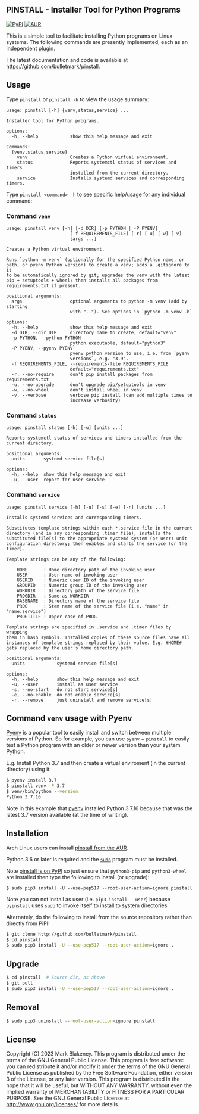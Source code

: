 ## PINSTALL - Installer Tool for Python Programs
[![PyPi](https://img.shields.io/pypi/v/pinstall)](https://pypi.org/project/pinstall/)
[![AUR](https://img.shields.io/aur/version/pinstall)](https://aur.archlinux.org/packages/pinstall/)

This is a simple tool to facilitate installing Python programs on Linux
systems. The following commands are presently implemented, each as an
independent [plugin](pinstall/commands).

The latest documentation and code is available at
https://github.com/bulletmark/pinstall.

## Usage

Type `pinstall` or `pinstall -h` to view the usage summary:

```
usage: pinstall [-h] {venv,status,service} ...

Installer tool for Python programs.

options:
  -h, --help            show this help message and exit

Commands:
  {venv,status,service}
    venv                Creates a Python virtual environment.
    status              Reports systemctl status of services and timers
                        installed from the current directory.
    service             Installs systemd services and corresponding timers.
```

Type `pinstall <command> -h` to see specific help/usage for any
individual command:

### Command `venv`

```
usage: pinstall venv [-h] [-d DIR] [-p PYTHON | -P PYENV]
                        [-f REQUIREMENTS_FILE] [-r] [-u] [-w] [-v]
                        [args ...]

Creates a Python virtual environment.

Runs `python -m venv` (optionally for the specified Python name, or
path, or pyenv Python version) to create a venv; adds a .gitignore to it
to be automatically ignored by git; upgrades the venv with the latest
pip + setuptools + wheel; then installs all packages from
requirements.txt if present.

positional arguments:
  args                  optional arguments to python -m venv (add by starting
                        with "--"). See options in `python -m venv -h`

options:
  -h, --help            show this help message and exit
  -d DIR, --dir DIR     directory name to create, default="venv"
  -p PYTHON, --python PYTHON
                        python executable, default="python3"
  -P PYENV, --pyenv PYENV
                        pyenv python version to use, i.e. from `pyenv
                        versions`, e.g. "3.9".
  -f REQUIREMENTS_FILE, --requirements-file REQUIREMENTS_FILE
                        default="requirements.txt"
  -r, --no-require      don't pip install packages from requirements.txt
  -u, --no-upgrade      don't upgrade pip/setuptools in venv
  -w, --no-wheel        don't install wheel in venv
  -v, --verbose         verbose pip install (can add multiple times to
                        increase verbosity)
```

### Command `status`

```
usage: pinstall status [-h] [-u] [units ...]

Reports systemctl status of services and timers installed from the
current directory.

positional arguments:
  units       systemd service file[s]

options:
  -h, --help  show this help message and exit
  -u, --user  report for user service
```

### Command `service`

```
usage: pinstall service [-h] [-u] [-s] [-e] [-r] [units ...]

Installs systemd services and corresponding timers.

Substitutes template strings within each *.service file in the current
directory (and in any corresponding .timer file); installs the
substituted file[s] to the appropriate systemd system (or user) unit
configuration directory; then enables and starts the service (or the
timer).

Template strings can be any of the following:

    HOME      : Home directory path of the invoking user
    USER      : User name of invoking user
    USERID    : Numeric user ID of the invoking user
    GROUPID   : Numeric group ID of the invoking user
    WORKDIR   : Directory path of the service file
    PROGDIR   : Same as WORKDIR
    BASENAME  : Directory name of the service file
    PROG      : Stem name of the service file (i.e. "name" in "name.service")
    PROGTITLE : Upper case of PROG

Template strings are specified in .service and .timer files by wrapping
them in hash symbols. Installed copies of these source files have all
instances of template strings replaced by their value. E.g. #HOME#
gets replaced by the user's home directory path.

positional arguments:
  units            systemd service file[s]

options:
  -h, --help       show this help message and exit
  -u, --user       install as user service
  -s, --no-start   do not start service[s]
  -e, --no-enable  do not enable service[s]
  -r, --remove     just uninstall and remove service[s]
```

## Command `venv` usage with Pyenv

[Pyenv](https://github.com/pyenv/pyenv) is a popular tool to easily
install and switch between multiple versions of Python. So for example,
you can use `pyenv` + `pinstall` to easily test a Python program with an
older or newer version than your system Python.

E.g. Install Python 3.7 and then create a virtual enviroment (in the
current directory) using it:

```sh
$ pyenv install 3.7
$ pinstall venv -P 3.7
$ venv/bin/python --version
Python 3.7.16
```

Note in this example that [pyenv](https://github.com/pyenv/pyenv)
installed Python 3.7.16 because that was the latest 3.7 version
available (at the time of writing).

## Installation

Arch Linux users can install [pinstall from the
AUR](https://aur.archlinux.org/packages/pinstall).

Python 3.6 or later is required and the [`sudo`](https://www.sudo.ws/)
program must be installed.

Note [pinstall is on PyPI](https://pypi.org/project/pinstall/) so just
ensure that `python3-pip` and `python3-wheel` are installed then type
the following to install (or upgrade):

```
$ sudo pip3 install -U --use-pep517 --root-user-action=ignore pinstall
```

Note you can not install as user (i.e. `pip3 install --user`) because
`pyinstall` uses `sudo` to invoke itself to install to system
directories.

Alternately, do the following to install from the source repository
rather than directly from PiPI:

```sh
$ git clone http://github.com/bulletmark/pinstall
$ cd pinstall
$ sudo pip3 install -U --use-pep517 --root-user-action=ignore .
```

## Upgrade

```sh
$ cd pinstall  # Source dir, as above
$ git pull
$ sudo pip3 install -U --use-pep517 --root-user-action=ignore .
```

## Removal

```sh
$ sudo pip3 uninstall --root-user-action=ignore pinstall
```

## License

Copyright (C) 2023 Mark Blakeney. This program is distributed under the
terms of the GNU General Public License. This program is free software:
you can redistribute it and/or modify it under the terms of the GNU
General Public License as published by the Free Software Foundation,
either version 3 of the License, or any later version. This program is
distributed in the hope that it will be useful, but WITHOUT ANY
WARRANTY; without even the implied warranty of MERCHANTABILITY or
FITNESS FOR A PARTICULAR PURPOSE. See the GNU General Public License at
<http://www.gnu.org/licenses/> for more details.

<!-- vim: se ai syn=markdown: -->
